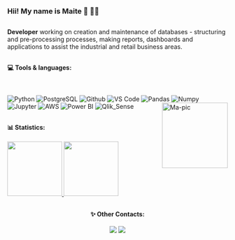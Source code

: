 ### Hii! My name is Maite 👋  👩‍💻

##
  
**Developer** working on creation and maintenance of databases - structuring and pre-processing processes, making reports, dashboards and applications to assist the industrial and retail business areas.

##

<div style="display: inline_block">
  
#### 💻  Tools & languages:
 
 <br>

![Python](https://img.shields.io/badge/-Python-blueviolet?style=plastic&logo=Python)
![PostgreSQL](https://img.shields.io/badge/-PostgreSQL-blueviolet?style=plastic&logo=PostgreSQL)
![Github](https://img.shields.io/badge/-Github-blueviolet?style=plastic&logo=Github)
![VS Code](https://img.shields.io/badge/-VS%20Code-blueviolet?style=plastic&logo=visual-studio-code)
![Pandas](https://img.shields.io/badge/-Pandas-blueviolet?style=plastic&logo=Pandas)
![Numpy](https://img.shields.io/badge/-Numpy-blueviolet?style=plastic&logo=Numpy)
![Jupyter](https://img.shields.io/badge/-Jupyter-blueviolet?style=plastic&logo=Jupyter)
![AWS](https://img.shields.io/badge/-AWS-blueviolet?style=plastic&logo=Amazon-AWS)
![Power BI](https://img.shields.io/badge/-Power%20BI-blueviolet?style=plastic&logo=Power-BI)
![Qlik_Sense](https://img.shields.io/badge/QlikSense-blueviolet?style=plastic&logo=Qlik-Sense)
<img align="right" alt="Ma-pic" height="150" style="float:right:50px;" src="https://cdn.discordapp.com/attachments/940047167635222571/940047206885494825/IMG_3163.gif">
 
##
</div>


#### 📊  Statistics:

<a href="https://github.com/maitevitoria">
  <img height="125em" src="https://github-readme-stats.vercel.app/api?username=maitevitoria&show_icons=true&theme=material-palenight&include_commits=true"/>
</a>

<a href="https://github.com/maitevitoria">
  <img height="125em" src="https://github-readme-stats.vercel.app/api/top-langs/?username=maitevitoria&layout=compact&langs_count=8&theme=material-palenight"/>
</a>



##

<div align="center">
  
#### ✨ Other Contacts:

<a align="middle" href="https://www.linkedin.com/in/maitevalves/" target="_blank"><img src="https://img.shields.io/badge/-LinkedIn-%230077B5?style=for-the-badge&logo=linkedin&logoColor=white" target="_blank"></a> 
<a align="middle" href="https://www.instagram.com/maitevitoria/" target="_blank"><img src="https://img.shields.io/badge/-Instagram-%23E4405F?style=for-the-badge&logo=instagram&logoColor=white" target="_blank"></a>

</div>


